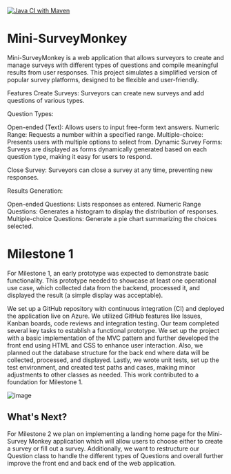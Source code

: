 [![Java CI with Maven](https://github.com/Oyindaol/Mini-SurveyMonkey/actions/workflows/maven.yml/badge.svg)](https://github.com/Oyindaol/Mini-SurveyMonkey/actions/workflows/maven.yml)

# Mini-SurveyMonkey
Mini-SurveyMonkey is a web application that allows surveyors to create and manage surveys with different types of questions and compile meaningful results from user responses. This project simulates a simplified version of popular survey platforms, designed to be flexible and user-friendly.

Features
Create Surveys: Surveyors can create new surveys and add questions of various types.

Question Types:

Open-ended (Text): Allows users to input free-form text answers.
Numeric Range: Requests a number within a specified range.
Multiple-choice: Presents users with multiple options to select from.
Dynamic Survey Forms: Surveys are displayed as forms dynamically generated based on each question type, making it easy for users to respond.

Close Survey: Surveyors can close a survey at any time, preventing new responses.

Results Generation:

Open-ended Questions: Lists responses as entered.
Numeric Range Questions: Generates a histogram to display the distribution of responses.
Multiple-choice Questions: Generate a pie chart summarizing the choices selected.

# Milestone 1
For Milestone 1, an early prototype was expected to demonstrate basic functionality. This prototype needed to showcase at least one operational use case, which collected data from the backend, processed it, and displayed the result (a simple display was acceptable). 

We set up a GitHub repository with continuous integration (CI) and deployed the application live on Azure. We utilized GitHub features like Issues, Kanban boards, code reviews and integration testing. 
Our team completed several key tasks to establish a functional prototype. We set up the project with a basic implementation of the MVC pattern and further developed the front end using HTML and CSS to enhance user interaction. Also, we planned out the database structure for the back end where data will be collected, processed, and displayed. Lastly, we wrote unit tests, set up the test environment, and created test paths and cases, making minor adjustments to other classes as needed. This work contributed to a foundation for Milestone 1.

![image](https://github.com/user-attachments/assets/c2e5f4eb-1d0c-46e9-afe0-7d2b9a06a375)

## What's Next?
For Milestone 2 we plan on implementing a landing home page for the Mini-Survey Monkey application which will allow users to choose either to create a survey or fill out a survey. Additionally, we want to restructure our Question class to handle the different types of Questions and overall further improve the front end and back end of the web application.






